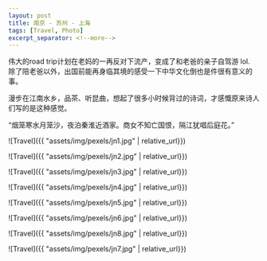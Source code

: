 ```yaml
---
layout: post
title: 南京 - 苏州 - 上海
tags: [Travel, Photo]
excerpt_separator: <!--more-->
---
```


伟大的road trip计划在老妈的一再反对下流产，变成了和老爸的亲子自驾游 lol.     
除了陪老爸以外，出国前能再身临其境的感受一下中华文化倒也是件很有意义的事。  
<!--more-->
漫步在江南水乡，品茶、听昆曲，想起了很多小时候背过的诗词，才感慨原来诗人们写的是这种感觉。  

“烟笼寒水月笼沙，夜泊秦淮近酒家。商女不知亡国恨，隔江犹唱后庭花。”

![Travel]({{ "assets/img/pexels/jn1.jpg" | relative_url}})


![Travel]({{ "assets/img/pexels/jn2.jpg" | relative_url}})


![Travel]({{ "assets/img/pexels/jn3.jpg" | relative_url}})


![Travel]({{ "assets/img/pexels/jn4.jpg" | relative_url}})


![Travel]({{ "assets/img/pexels/jn5.jpg" | relative_url}})


![Travel]({{ "assets/img/pexels/jn6.jpg" | relative_url}})


![Travel]({{ "assets/img/pexels/jn8.jpg" | relative_url}})


![Travel]({{ "assets/img/pexels/jn7.jpg" | relative_url}})
